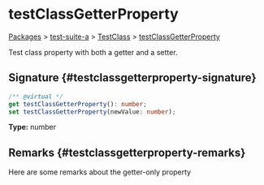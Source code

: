 # testClassGetterProperty

[Packages](/) \> [test-suite-a](/test-suite-a/) \> [TestClass](/test-suite-a/testclass-class/) \> [testClassGetterProperty](/test-suite-a/testclass-class/testclassgetterproperty-property)

Test class property with both a getter and a setter.

## Signature {#testclassgetterproperty-signature}

```typescript
/** @virtual */
get testClassGetterProperty(): number;
set testClassGetterProperty(newValue: number);
```

**Type:** number

## Remarks {#testclassgetterproperty-remarks}

Here are some remarks about the getter-only property
